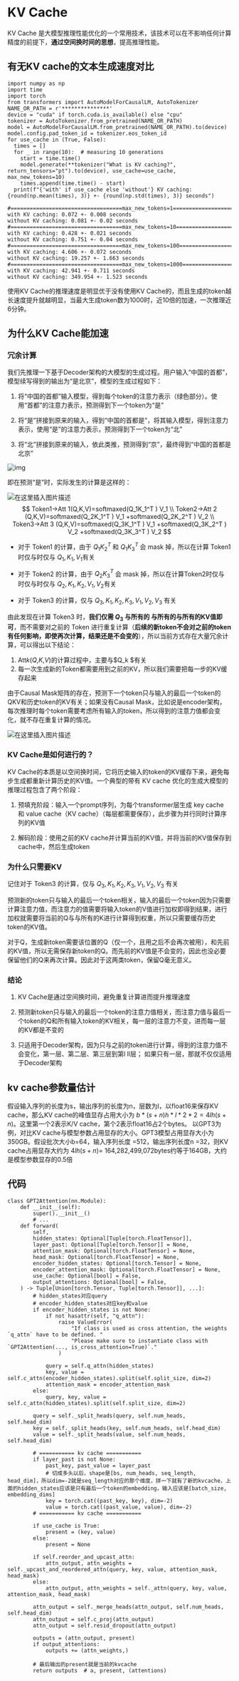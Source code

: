 # KV Cache

KV Cache 是大模型推理性能优化的一个常用技术，该技术可以在不影响任何计算精度的前提下，**通过空间换时间的思想**，提高推理性能。

## 有无KV cache的文本生成速度对比

```
import numpy as np
import time
import torch
from transformers import AutoModelForCausalLM, AutoTokenizer
NAME_OR_PATH = r'***************'
device = "cuda" if torch.cuda.is_available() else "cpu"
tokenizer = AutoTokenizer.from_pretrained(NAME_OR_PATH)
model = AutoModelForCausalLM.from_pretrained(NAME_OR_PATH).to(device)
model.config.pad_token_id = tokenizer.eos_token_id
for use_cache in (True, False):
  times = []
  for _ in range(10):  # measuring 10 generations
    start = time.time()
    model.generate(**tokenizer("What is KV caching?", return_tensors="pt").to(device), use_cache=use_cache, max_new_tokens=10)
    times.append(time.time() - start)
  print(f"{'with' if use_cache else 'without'} KV caching: {round(np.mean(times), 3)} +- {round(np.std(times), 3)} seconds")
  #===================================max_new_tokens=1=======================================================
with KV caching: 0.072 +- 0.008 seconds
without KV caching: 0.081 +- 0.02 seconds
#===================================max_new_tokens=10=======================================================
with KV caching: 0.428 +- 0.021 seconds
without KV caching: 0.751 +- 0.04 seconds
#===================================max_new_tokens=100=======================================================
with KV caching: 4.606 +- 0.072 seconds
without KV caching: 19.257 +- 1.663 seconds
#===================================max_new_tokens=1000=======================================================
with KV caching: 42.941 +- 0.711 seconds
without KV caching: 349.954 +- 1.523 seconds

```

使用KV Cache的推理速度是明显优于没有使用KV Cache的，而且生成的token越长速度提升就越明显，当最大生成token数为1000时，近10倍的加速，一次推理近6分钟。

## 为什么KV Cache能加速

### 冗余计算

我们先推理一下基于Decoder架构的大模型的生成过程。用户输入“中国的首都”，模型续写得到的输出为“是北京”，模型的生成过程如下：

1. 将“中国的首都”输入模型，得到每个token的注意力表示（绿色部分）。使用“首都”的注意力表示，预测得到下一个token为“是”

2. 将“是”拼接到原来的输入，得到“中国的首都是”，将其输入模型，得到注意力表示，使用“是”的注意力表示，预测得到下一个token为“北”
3. 将“北”拼接到原来的输入，依此类推，预测得到“京”，最终得到“中国的首都是北京”

![img](./assets/7aadfbcb682abbaa8c14d69f60870eb1.png)

即在预测“是”时，实际发生的计算是这样的：

![在这里插入图片描述](./assets/3654034ca318f09e6689f9224ba50e74.gif)
$$
Token1→Att 1(Q,K,V)=softmaxed(Q_1K_1^T ) V_1  \\
Token2→Att 2 (Q,K,V)=softmaxed(Q_2K_1^T ) V_1  +softmaxed(Q_2K_2^T ) V_2  \\
Token3→Att 3 (Q,K,V)=softmaxed(Q_3K_1^T ) V_1  +softmaxed(Q_3K_2^T ) V_2 +softmaxed(Q_3K_3^T ) V_2
$$


- 对于 Token1 的计算，由于 $Q_1K_2^T$ 和 $Q_1K_3^T$ 会 mask 掉，所以在计算 Token1 时仅与时仅与 $Q_1, K_1, V_1$有关

- 对于 Token2 的计算，由于 $Q_2K_3^T$ 会 mask 掉，所以在计算Token2时仅与 时仅与时仅与 $Q_2, K_1, K_2, V_1, V_2$有关
- 对于 Token3 的计算，仅与 $Q_3, K_1, K_2, K_3, V_1, V_2,V_3$ 有关

由此发现在计算 Token3 时，**我们仅需 $Q_3$ 与所有的 与所有的与所有的KV值即可**，而不需要对之前的 Token 进行重复计算（**后续的新token不会对之前的token有任何影响，即使再次计算，结果还是不会变的**），所以当前方式存在大量冗余计算，可以得出以下结论：

1. Att*k*(*Q*,*K*,*V*)的计算过程中，主要与$Q_k
   $有关
2. 每一次生成新的Token都需要用到之前的KV，所以我们需要把每一步的KV缓存起来

由于Causal Mask矩阵的存在，预测下一个token只与输入的最后一个token的QKV和历史token的KV有关；如果没有Causal Mask，比如说是encoder架构，每次推理时每个token需要考虑所有输入的token，所以得到的注意力值都会变化，就不存在重复计算的情况。

![在这里插入图片描述](./assets/3b8cad24d1d8474b354b99a1568caf67.gif)

### KV Cache是如何进行的？

KV Cache的本质是以空间换时间，它将历史输入的token的KV缓存下来，避免每步生成都重新计算历史的KV值。一个典型的带有 KV cache 优化的生成大模型的推理过程包含了两个阶段：

1. 预填充阶段：输入一个prompt序列，为每个transformer层生成 key cache 和 value cache（KV cache）（每层都需要保存），此步骤为并行同时计算序列的KV值

2. 解码阶段：使用之前的KV cache并计算当前的KV值，并将当前的KV值保存到cache中，然后生成token

### 为什么只需要KV

记住对于 Token3 的计算，仅与 $Q_3, K_1, K_2, K_3, V_1, V_2,V_3$ 有关

预测新的token只与输入的最后一个token相关，输入的最后一个token因为只需要计算注意力值，而注意力的值需要将输入token的V值进行加权即得到结果，进行加权就需要将当前的Q与与所有的K进行计算得到权重，所以只需要缓存历史token的KV值。

对于Q，生成新token需要该位置的Q（仅一个，且用之后不会再次被用），和先前的KV值，所以无需保存新token的Q。而先前的KV值是不会变的，因此也没必要保留他们的Q来再次计算。因此对于这两类token，保留Q毫无意义。

### 结论

1. KV Cache是通过空间换时间，避免重复计算进而提升推理速度

2. 预测新token只与输入的最后一个token的注意力值相关，而注意力值与最后一个token的Q和所有输入token的KV相关，每一层的注意力不变，进而每一层的KV都是不变的
3. 只适用于Decoder架构，因为只与之前的token进行计算，得到的注意力值不会变化，第一层、第二层、第三层到第l ll层； 如果只有一层，那就不仅仅适用于Decoder架构



## kv cache参数量估计

假设输入序列的长度为s，输出序列的长度为n，层数为l，以float16来保存KV cache，那么KV cache的峰值显存占用大小为 $b*(s+n)h*l*2*2 =4lh(s +n)$。这里第一个2表示K/V cache，第个2表示float16占2个bytes。
以GPT3为例，对比KV cache与模型参数占用显存的大小。GPT3模型占用显存大小为350GB。假设批次大小b=64，输入序列长度 =512，输出序列长度n =32，则KV cache占用显存大约为 $4lh(s + n)$= 164,282,499,072bytes约等于164GB，大约是模型参数显存的0.5倍



## 代码

```
class GPT2Attention(nn.Module):
    def __init__(self):
        super().__init__()
        # ...
    def forward(
        self,
        hidden_states: Optional[Tuple[torch.FloatTensor]],
        layer_past: Optional[Tuple[torch.Tensor]] = None,
        attention_mask: Optional[torch.FloatTensor] = None,
        head_mask: Optional[torch.FloatTensor] = None,
        encoder_hidden_states: Optional[torch.Tensor] = None,
        encoder_attention_mask: Optional[torch.FloatTensor] = None,
        use_cache: Optional[bool] = False,
        output_attentions: Optional[bool] = False,
    ) -> Tuple[Union[torch.Tensor, Tuple[torch.Tensor]], ...]:
        # hidden_states对应query
        # encoder_hidden_states对应key和value
        if encoder_hidden_states is not None:
            if not hasattr(self, "q_attn"):
                raise ValueError(
                    "If class is used as cross attention, the weights `q_attn` have to be defined. "
                    "Please make sure to instantiate class with `GPT2Attention(..., is_cross_attention=True)`."
                )

            query = self.q_attn(hidden_states)
            key, value = self.c_attn(encoder_hidden_states).split(self.split_size, dim=2)
            attention_mask = encoder_attention_mask
        else:
            query, key, value = self.c_attn(hidden_states).split(self.split_size, dim=2)

        query = self._split_heads(query, self.num_heads, self.head_dim)
        key = self._split_heads(key, self.num_heads, self.head_dim)
        value = self._split_heads(value, self.num_heads, self.head_dim)

		# =========== kv cache ===========
        if layer_past is not None:
            past_key, past_value = layer_past
            # 切成多头以后，shape是[bs, num_heads, seq_length, head_dim]，所以dim=-2就是seq_length对应的那个维度，拼一下就有了新的kvcache，上面的hidden_states应该是只有最后一个token的embedding，输入应该是[batch_size, embedding_dims]
            key = torch.cat((past_key, key), dim=-2)
            value = torch.cat((past_value, value), dim=-2)
        # =========== kv cache ===========

        if use_cache is True:
            present = (key, value)
        else:
            present = None

        if self.reorder_and_upcast_attn:
            attn_output, attn_weights = self._upcast_and_reordered_attn(query, key, value, attention_mask, head_mask)
        else:
            attn_output, attn_weights = self._attn(query, key, value, attention_mask, head_mask)

        attn_output = self._merge_heads(attn_output, self.num_heads, self.head_dim)
        attn_output = self.c_proj(attn_output)
        attn_output = self.resid_dropout(attn_output)

        outputs = (attn_output, present)
        if output_attentions:
            outputs += (attn_weights,)

        # 最后输出的present就是当前的kvcache
        return outputs  # a, present, (attentions)

```

